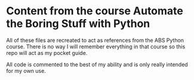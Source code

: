 # Content from the course Automate the Boring Stuff with Python

All of these files are recreated to act as references from the ABS Python course. There is no way I will remember everything in that course so this repo will act as my pocket guide.

All code is commented to the best of my ability and is only really intended for my own use.

